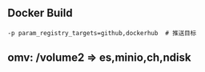 ## Docker Build
```shell
-p param_registry_targets=github,dockerhub  # 推送目标
```

## omv: /volume2 => es,minio,ch,ndisk
